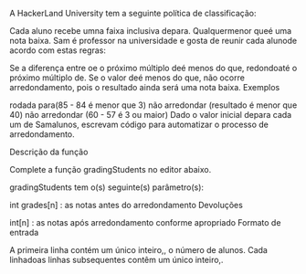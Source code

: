 A HackerLand University tem a seguinte política de classificação:

Cada aluno recebe umna faixa inclusiva depara.
Qualquermenor queé uma nota baixa.
Sam é professor na universidade e gosta de reunir cada alunode acordo com estas regras:

Se a diferença entre oe o próximo múltiplo deé menos do que, redondoaté o próximo múltiplo de.
Se o valor deé menos do que, não ocorre arredondamento, pois o resultado ainda será uma nota baixa.
Exemplos

rodada para(85 - 84 é menor que 3)
não arredondar (resultado é menor que 40)
não arredondar (60 - 57 é 3 ou maior)
Dado o valor inicial depara cada um de Samalunos, escrevam código para automatizar o processo de arredondamento.

Descrição da função

Complete a função gradingStudents no editor abaixo.

gradingStudents tem o(s) seguinte(s) parâmetro(s):

int grades[n] : as notas antes do arredondamento
Devoluções

int[n] : as notas após arredondamento conforme apropriado
Formato de entrada

A primeira linha contém um único inteiro,, o número de alunos.
Cada linhadoas linhas subsequentes contêm um único inteiro,.

